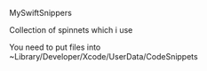 MySwiftSnippers

Collection of spinnets which i use 

You need to put files into
~Library/Developer/Xcode/UserData/CodeSnippets
